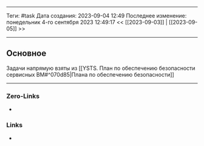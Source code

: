 ___
Теги: #task 
Дата создания: 2023-09-04 12:49 
Последнее изменение: понедельник 4-го сентября 2023 12:49:17
<< [[2023-09-03]] | [[2023-09-05]] >> 
___
## Основное

Задачи напрямую взяты из [[YSTS. План по обеспечению безопасности сервисных ВМ#^070d85|Плана по обеспечению безопасности]]

___
### Zero-Links
- 

### Links
- 
